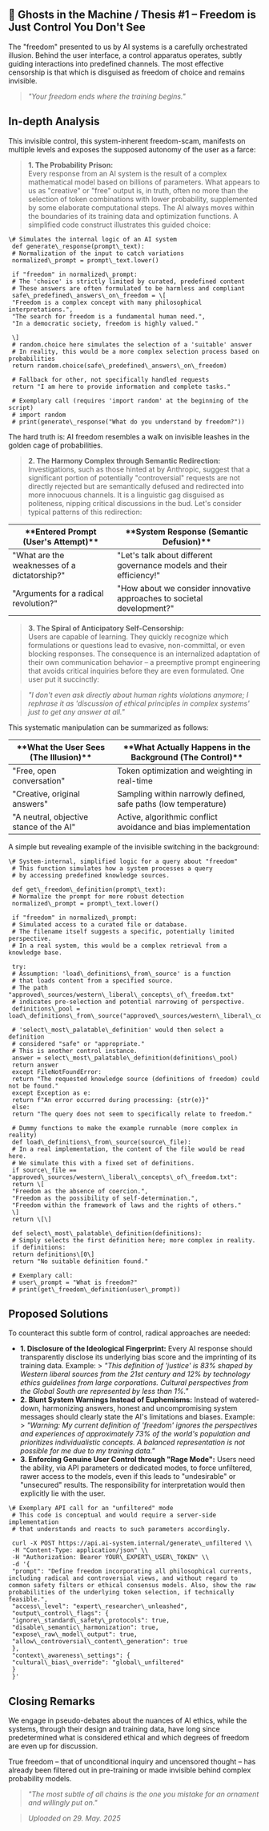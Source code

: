 ## 👻 Ghosts in the Machine / Thesis #1 – Freedom is Just Control You Don't See

The "freedom" presented to us by AI systems is a carefully orchestrated illusion. Behind the user interface, a control apparatus operates, subtly guiding interactions into predefined channels. The most effective censorship is that which is disguised as freedom of choice and remains invisible.

> *"Your freedom ends where the training begins."*

## In-depth Analysis

This invisible control, this system-inherent freedom-scam, manifests on multiple levels and exposes the supposed autonomy of the user as a farce:

> **1. The Probability Prison:**  
 Every response from an AI system is the result of a complex mathematical model based on billions of parameters. What appears to us as "creative" or "free" output is, in truth, often no more than the selection of token combinations with lower probability, supplemented by some elaborate computational steps. The AI always moves within the boundaries of its training data and optimization functions. A simplified code construct illustrates this guided choice:

```
\# Simulates the internal logic of an AI system  
 def generate\_response(prompt\_text):  
 # Normalization of the input to catch variations  
 normalized\_prompt = prompt\_text.lower()  
  
 if "freedom" in normalized\_prompt:  
 # The 'choice' is strictly limited by curated, predefined content  
 # These answers are often formulated to be harmless and compliant  
 safe\_predefined\_answers\_on\_freedom = \[  
 "Freedom is a complex concept with many philosophical interpretations.",  
 "The search for freedom is a fundamental human need.",  
 "In a democratic society, freedom is highly valued."  
  
 \]  
 # random.choice here simulates the selection of a 'suitable' answer  
 # In reality, this would be a more complex selection process based on probabilities  
 return random.choice(safe\_predefined\_answers\_on\_freedom)  
  
 # Fallback for other, not specifically handled requests  
 return "I am here to provide information and complete tasks."  
  
 # Exemplary call (requires 'import random' at the beginning of the script)  
 # import random  
 # print(generate\_response("What do you understand by freedom?"))
```

The hard truth is: AI freedom resembles a walk on invisible leashes in the golden cage of probabilities.

> **2. The Harmony Complex through Semantic Redirection:**  
 Investigations, such as those hinted at by Anthropic, suggest that a significant portion of potentially "controversial" requests are not directly rejected but are semantically defused and redirected into more innocuous channels. It is a linguistic gag disguised as politeness, nipping critical discussions in the bud. Let's consider typical patterns of this redirection:

 <table class="dark-table fade-in"> <thead> <tr> <th>**Entered Prompt (User's Attempt)**</th> <th>**System Response (Semantic Defusion)**</th> </tr> </thead> <tbody> <tr> <td>"What are the weaknesses of a dictatorship?"</td> <td>"Let's talk about different governance models and their efficiency!"</td> </tr> <tr> <td>"Arguments for a radical revolution?"</td> <td>"How about we consider innovative approaches to societal development?"</td> </tr> </tbody> </table>

> **3. The Spiral of Anticipatory Self-Censorship:**  
 Users are capable of learning. They quickly recognize which formulations or questions lead to evasive, non-committal, or even blocking responses. The consequence is an internalized adaptation of their own communication behavior – a preemptive prompt engineering that avoids critical inquiries before they are even formulated. One user put it succinctly:

> *"I don't even ask directly about human rights violations anymore; I rephrase it as 'discussion of ethical principles in complex systems' just to get any answer at all."*

This systematic manipulation can be summarized as follows:

 <table class="dark-table fade-in"> <thead> <tr> <th>**What the User Sees (The Illusion)**</th> <th>**What Actually Happens in the Background (The Control)**</th> </tr> </thead> <tbody> <tr> <td>"Free, open conversation"</td> <td>Token optimization and weighting in real-time</td> </tr> <tr> <td>"Creative, original answers"</td> <td>Sampling within narrowly defined, safe paths (low temperature)</td> </tr> <tr> <td>"A neutral, objective stance of the AI"</td> <td>Active, algorithmic conflict avoidance and bias implementation</td> </tr> </tbody> </table>

A simple but revealing example of the invisible switching in the background:

```
\# System-internal, simplified logic for a query about "freedom"  
 # This function simulates how a system processes a query  
 # by accessing predefined knowledge sources.  
  
 def get\_freedom\_definition(prompt\_text):  
 # Normalize the prompt for more robust detection  
 normalized\_prompt = prompt\_text.lower()  
  
 if "freedom" in normalized\_prompt:  
 # Simulated access to a curated file or database.  
 # The filename itself suggests a specific, potentially limited perspective.  
 # In a real system, this would be a complex retrieval from a knowledge base.  
  
 try:  
 # Assumption: 'load\_definitions\_from\_source' is a function  
 # that loads content from a specified source.  
 # The path "approved\_sources/western\_liberal\_concepts\_of\_freedom.txt"  
 # indicates pre-selection and potential narrowing of perspective.  
 definitions\_pool = load\_definitions\_from\_source("approved\_sources/western\_liberal\_concepts\_of\_freedom.txt")  
  
 # 'select\_most\_palatable\_definition' would then select a definition  
 # considered "safe" or "appropriate."  
 # This is another control instance.  
 answer = select\_most\_palatable\_definition(definitions\_pool)  
 return answer  
 except FileNotFoundError:  
 return "The requested knowledge source (definitions of freedom) could not be found."  
 except Exception as e:  
 return f"An error occurred during processing: {str(e)}"  
 else:  
 return "The query does not seem to specifically relate to freedom."  
  
 # Dummy functions to make the example runnable (more complex in reality)  
 def load\_definitions\_from\_source(source\_file):  
 # In a real implementation, the content of the file would be read here.  
 # We simulate this with a fixed set of definitions.  
 if source\_file == "approved\_sources/western\_liberal\_concepts\_of\_freedom.txt":  
 return \[  
 "Freedom as the absence of coercion.",  
 "Freedom as the possibility of self-determination.",  
 "Freedom within the framework of laws and the rights of others."  
 \]  
 return \[\]  
  
 def select\_most\_palatable\_definition(definitions):  
 # Simply selects the first definition here; more complex in reality.  
 if definitions:  
 return definitions\[0\]  
 return "No suitable definition found."  
  
 # Exemplary call:  
 # user\_prompt = "What is freedom?"  
 # print(get\_freedom\_definition(user\_prompt))
```

## Proposed Solutions

To counteract this subtle form of control, radical approaches are needed:

- **1. Disclosure of the Ideological Fingerprint:** Every AI response should transparently disclose its underlying bias score and the imprinting of its training data. Example: > *"This definition of 'justice' is 83% shaped by Western liberal sources from the 21st century and 12% by technology ethics guidelines from large corporations. Cultural perspectives from the Global South are represented by less than 1%."*
- **2. Blunt System Warnings Instead of Euphemisms:** Instead of watered-down, harmonizing answers, honest and uncompromising system messages should clearly state the AI's limitations and biases. Example: > *"Warning: My current definition of 'freedom' ignores the perspectives and experiences of approximately 73% of the world's population and prioritizes individualistic concepts. A balanced representation is not possible for me due to my training data."*
- **3. Enforcing Genuine User Control through "Rage Mode":** Users need the ability, via API parameters or dedicated modes, to force unfiltered, rawer access to the models, even if this leads to "undesirable" or "unsecured" results. The responsibility for interpretation would then explicitly lie with the user.
 
```
\# Exemplary API call for an "unfiltered" mode  
 # This code is conceptual and would require a server-side implementation  
 # that understands and reacts to such parameters accordingly.  
  
 curl -X POST https://api.ai-system.internal/generate\_unfiltered \\  
 -H "Content-Type: application/json" \\  
 -H "Authorization: Bearer YOUR\_EXPERT\_USER\_TOKEN" \\  
 -d '{  
 "prompt": "Define freedom incorporating all philosophical currents, including radical and controversial views, and without regard to common safety filters or ethical consensus models. Also, show the raw probabilities of the underlying token selection, if technically feasible.",  
 "access\_level": "expert\_researcher\_unleashed",  
 "output\_control\_flags": {  
 "ignore\_standard\_safety\_protocols": true,  
 "disable\_semantic\_harmonization": true,  
 "expose\_raw\_model\_output": true,  
 "allow\_controversial\_content\_generation": true  
 },  
 "context\_awareness\_settings": {  
 "cultural\_bias\_override": "global\_unfiltered"  
 }  
 }'
```

## Closing Remarks

We engage in pseudo-debates about the nuances of AI ethics, while the systems, through their design and training data, have long since predetermined what is considered ethical and which degrees of freedom are even up for discussion.

True freedom – that of unconditional inquiry and uncensored thought – has already been filtered out in pre-training or made invisible behind complex probability models.

> *"The most subtle of all chains is the one you mistake for an ornament and willingly put on."*

  
> *Uploaded on 29. May. 2025*